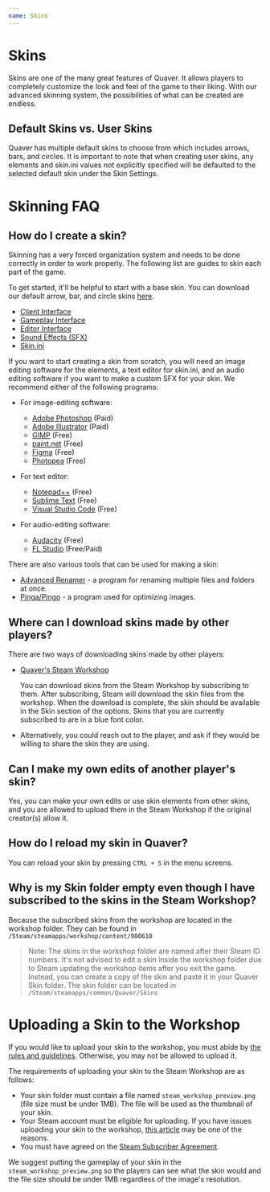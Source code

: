 ```yaml
---
name: Skins
---
```


# Skins

Skins are one of the many great features of Quaver. It allows players to completely customize the look and feel of the game to their liking. With our advanced skinning system, the possibilities of what can be created are endless.

## Default Skins vs. User Skins

Quaver has multiple default skins to choose from which includes arrows, bars, and circles. It is important to note that when creating user skins, any elements and skin.ini values not explicitly specified will be defaulted to the selected default skin under the Skin Settings.

# Skinning FAQ

## How do I create a skin?

Skinning has a very forced organization system and needs to be done correctly in order to work properly. The following list are guides to skin each part of the game.

To get started, it'll be helpful to start with a base skin. You can download our default arrow, bar, and circle skins [here](https://steamcommunity.com/id/janko5/myworkshopfiles/?appid=980610).

* [Client Interface](/docs/Skins/clientinterface)
* [Gameplay Interface](/docs/Skins/gameplayinterface)
* [Editor Interface](/docs/Skins/editorinterface)
* [Sound Effects (SFX)](/docs/Skins/SFX)
* [Skin.ini](/docs/Skins/Skin.ini)

If you want to start creating a skin from scratch, you will need an image editing software for the elements, a text editor for skin.ini, and an audio editing software if you want to make a custom SFX for your skin. We recommend either of the following programs:

- For image-editing software:

   - [Adobe Photoshop](https://www.adobe.com/products/photoshop.html?promoid=PC1PQQ5T&mv=other) (Paid)
   - [Adobe Illustrator](https://www.adobe.com/sea/products/illustrator.html) (Paid)
   - [GIMP](https://www.gimp.org) (Free)
   - [paint.net](https://www.getpaint.net/index.html) (Free)
   - [Figma](https://www.figma.com/login) (Free)
   - [Photopea](https://www.photopea.com) (Free)

- For text editor:

    - [Notepad++](https://notepad-plus-plus.org) (Free)
    - [Sublime Text](https://www.sublimetext.com) (Free)
    - [Visual Studio Code](https://code.visualstudio.com) (Free)

- For audio-editing software:

    - [Audacity](https://www.audacityteam.org) (Free)
    - [FL Studio](https://www.image-line.com) (Free/Paid)

There are also various tools that can be used for making a skin:

  - [Advanced Renamer](https://www.advancedrenamer.com) - a program for renaming multiple files and folders at once.
  - [Pinga/Pingo](https://css-ig.net/pingo) - a program used for optimizing images.


## Where can I download skins made by other players?

There are two ways of downloading skins made by other players:

* [Quaver's Steam Workshop](https://steamcommunity.com/app/980610/workshop/)
  
  You can download skins from the Steam Workshop by subscribing to them. After subscribing, Steam will download the skin files from the workshop. When the download is complete, the skin should be available in the Skin section of the options. Skins that you are currently subscribed to are in a blue font color.

* Alternatively, you could reach out to the player, and ask if they would be willing to share the skin they are using.


## Can I make my own edits of another player's skin?
Yes, you can make your own edits or use skin elements from other skins, and you are allowed to upload them in the Steam Workshop if the original creator(s) allow it.


## How do I reload my skin in Quaver?
You can reload your skin by pressing `CTRL + S` in the menu screens.

## Why is my Skin folder empty even though I have subscribed to the skins in the Steam Workshop?
Because the subscribed skins from the workshop are located in the workshop folder. They can be found in `/Steam/steamapps/workshop/content/980610`

> Note: The skins in the workshop folder are named after their Steam ID numbers. It's not advised to edit a skin inside the workshop folder due to Steam updating the workshop items after you exit the game. Instead, you can create a copy of the skin and paste it in your Quaver Skin folder. The skin folder can be located in `/Steam/steamapps/common/Quaver/Skins`

# Uploading a Skin to the Workshop

If you would like to upload your skin to the workshop, you must abide by [the rules and guidelines](https://support.steampowered.com/kb_article.php?ref=4045-USHJ-3810). Otherwise, you may not be allowed to upload it.

The requirements of uploading your skin to the Steam Workshop are as follows:

- Your skin folder must contain a file named `steam_workshop_preview.png` (file size must be under 1MB). The file will be used as the thumbnail of your skin.
- Your Steam account must be eligible for uploading. If you have issues uploading your skin to the workshop, [this article](https://support.steampowered.com/kb_article.php?ref=3330-iagk-7663) may be one of the reasons.
- You must have agreed on the [Steam Subscriber Agreement](https://store.steampowered.com/subscriber_agreement/).

We suggest putting the gameplay of your skin in the `steam_workshop_preview.png` so the players can see what the skin would and the file size should be under 1MB regardless of the image's resolution.